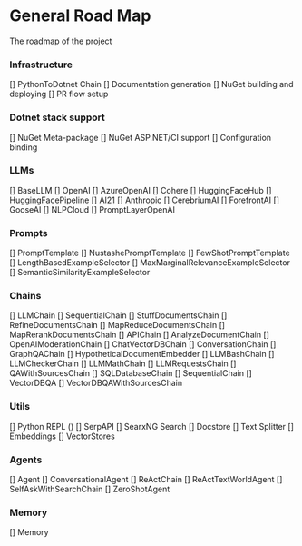 # General Road Map
The roadmap of the project

### Infrastructure
[] PythonToDotnet Chain
[] Documentation generation 
[] NuGet building and deploying
[] PR flow setup

### Dotnet stack support
[] NuGet Meta-package
[] NuGet ASP.NET/CI support
[] Configuration binding

### LLMs
[] BaseLLM
[] OpenAI
[] AzureOpenAI
[] Cohere
[] HuggingFaceHub
[] HuggingFacePipeline
[] AI21
[] Anthropic
[] CerebriumAI
[] ForefrontAI
[] GooseAI
[] NLPCloud
[] PromptLayerOpenAI

### Prompts
[] PromptTemplate
[] NustashePromptTemplate
[] FewShotPromptTemplate
[] LengthBasedExampleSelector
[] MaxMarginalRelevanceExampleSelector
[] SemanticSimilarityExampleSelector

### Chains
[] LLMChain
[] SequentialChain
[] StuffDocumentsChain
[] RefineDocumentsChain
[] MapReduceDocumentsChain
[] MapRerankDocumentsChain
[] APIChain
[] AnalyzeDocumentChain
[] OpenAIModerationChain
[] ChatVectorDBChain
[] ConversationChain
[] GraphQAChain
[] HypotheticalDocumentEmbedder
[] LLMBashChain
[] LLMCheckerChain
[] LLMMathChain
[] LLMRequestsChain
[] QAWithSourcesChain
[] SQLDatabaseChain
[] SequentialChain
[] VectorDBQA
[] VectorDBQAWithSourcesChain

### Utils
[] Python REPL ()
[] SerpAPI
[] SearxNG Search
[] Docstore
[] Text Splitter
[] Embeddings
[] VectorStores

### Agents
[] Agent
[] ConversationalAgent
[] ReActChain
[] ReActTextWorldAgent
[] SelfAskWithSearchChain
[] ZeroShotAgent

### Memory
[] Memory